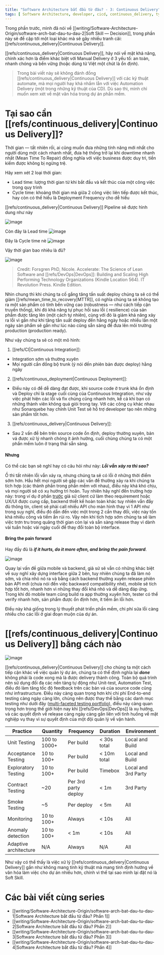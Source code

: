 ```yaml
---
title: "Software Architecture bắt đầu từ đâu? - 3: Continuous Delivery"
tags: [ Software Architecture, developer, cicd, continuous_delivery, type/write]
---
```


Trong phần trước, mình đã nói về [[writing/Software-Architecture-Origin/software-arch-bat-dau-tu-dau-2|Soft Skill — Decision]], trong phần này sẽ đề cập
tới một loại khác mà sẽ gây nhiều tranh cãi: [[refs/continuous_delivery|Continuous Delivery]].

[[refs/continuous_delivery|Continuous Delivery]], hãy nói về mặt khả năng, chính xác hơn là điểm khác biệt với Manual Delivery
ở 3 yếu tố: an toàn,
nhanh chóng và bền vững (hoặc dùng từ Việt một chút là ổn định).

> Trong bài viết này sẽ không đánh đồng [[refs/continuous_delivery|Continuous Delivery]] với các kỹ thuật automate, mà mọi
> người hay khá nhầm lẫn với việc Automation Delivery (một trong những kỹ thuật của CD). Dù sao thì, mình chỉ muốn xem
> xét
> về mặt văn hóa trong dự án phần mềm.

# Tại sao cần [[refs/continuous_delivery|Continuous Delivery]]?

Thời gian — tất nhiên rồi, ai cũng muốn đưa những tính năng mới nhất cho người dùng một cách nhanh nhất, đưa hệ thống
trở lại khi downtime nhanh nhất (Mean Time To Repair) đồng nghĩa với việc business được duy trì, tiền kiếm được không bị
ngừng trệ.

Hãy xem xét 2 loại thời gian:

* Lead time: lượng thời gian từ khi bắt đầu và kết thúc của một công việc trong quy trình
* Cycle time: khoảng thời gian mà giữa 2 công việc liên tiếp được kết thúc, hay còn có thể hiểu là Deployment Frequency
  cho dễ hiểu

[[refs/continuous_delivery|Continuous Delivery]] Pipeline sẽ được hình dung như này

![image](https://www.gocd.org/assets/images/blog/cd-metrics/gocd-pipelines-6356c22e.png)

Còn đây là Lead time ![image](https://www.gocd.org/assets/images/blog/cd-metrics/lead-time-diagram-a4a572a6.jpg)

Đây là Cycle time
nè ![image](https://www.gocd.org/assets/images/blog/cd-metrics/deployment-frequency-concept-f47c6623.jpg)

Vậy thời gian bao nhiêu là đủ?

![image](https://www.gocd.org/assets/images/blog/cd-metrics/continuous-delivery-benchmarking-329817c5.png)

> Credit: Forsgren PhD, Nicole. Accelerate: The Science of Lean Software and [[refs/DevOps|DevOps]]: Building and Scaling High
> Performing Technology Organizations (Kindle Location 564). IT Revolution Press. Kindle Edition.

Nhìn chung thì khi chúng ta cố gắng tăng tần suất deploy chúng ta sẽ có thể giảm [[refs/mean_time_to_recovery|MTTR]], có nghĩa chúng ta sẽ không tạo ra
một sản phẩm có tính bền vững cao (robustness — như cách tiếp cận truyền thống), khi đó khả năng tự phục hồi sau lỗi (
resilience) của sản phẩm được tăng lên (một cách tự nhiên), cùng với đó là giảm khả năng xảy ra lỗi vì gần như khi tăng
tần suất deploy đến hằng ngày hoặc nhiều lần một ngày sản phẩm sẽ gần như lúc nào cũng sẵn sàng để đưa lên môi trường
production (production ready).

Như vậy chúng ta sẽ có một mô hình:

1. [[refs/CI|Continuous Integration]]:

* Integration sớm và thường xuyên
* Mọi người cần đồng bộ trunk (ý nói đến phiên bản được deploy) hằng ngày

2. [[refs/continuous_deployment|Continuous Deployment]]:

* Điều này có để dễ dàng đạt được, khi source code ở trunk khá ổn định và Deploy chỉ là stage cuối cùng của Continuous
  Integration, như vậy việc phát hiện các lỗi và fix chúng cũng nhanh hơn, kể cả khi bạn có những thành viên không quá
  giỏi trong tay. Với các công cụ khác nhau như Sonarquebe hay chính Unit Test sẽ hỗ trợ developer tạo nên những sản
  phẩm tốt hơn.

3. [[refs/continuous_delivery|Continuous Delivery]]:

* Sau 2 vấn đề bên trên source code ổn định, deploy thường xuyên, bản vá được xử lý nhanh chóng ít ảnh hưởng, cuối chùng
  chúng ta có một phần mềm luôn ở trạng thái sẵn sàng.

#### Nhưng

Có thể các bạn sẽ nghĩ hay có câu hỏi như này: ***Lỗi vẫn xảy ra thì sao?***

Ồ thì tất nhiên lỗi vẫn xảy ra, nhưng chúng ta sẽ có lỗi ở những thời điểm sớm hơn.
Hầu hết mọi người sẽ gặp các vấn đề thường xảy ra khi chúng ta tích hợp (các thành phần trong phần mềm với nhau), điều
này khá khó chịu, và mọi người sẽ có xu hướng trì hoãn.
Tuy nhiên hãy nghĩ đến trường hợp này: trong ví dụ ở
phần [trước](software-arch-bat-dau-tu-dau-2.md) giả sử client cứ làm theo requirement hoặc UX/UI được cung cấp, backend
thiết kế hoàn toàn khác tuy nhiên vẫn đầy đủ thông tin, client
sẽ phải call nhiều API cho màn hình thay vì 1 API như trong suy nghĩ, điều đó dẫn đến việc một trong 2 cần thay đổi,
việc này tốn khá nhiều công và tiềm ẩn rủi ro. Vậy nên khi tích hợp sớm chúng ta sẽ làm việc trơn tru trong quãng thời
gian còn lại và sẵn sàng release thay vì dành vài tuần hoặc vài ngày cuối để thay đổi toàn bộ interface.

#### Bring the pain forward

Hay đầy đủ là ***if it hurts, do it more often, and bring the pain forward***.

![image](https://martinfowler.com/bliki/images/frequency-reduces-difficulty/graph.png)

Quay lại vấn đề giữa mobile và backend, giả sử sẽ vẫn có những khác biệt về suy nghĩ xây dựng interface giữa 2 bên, tuy
nhiên chúng ta đã làm nó sớm, và chia nhỏ nó ra và bằng cách backend thường xuyên release phiên bản API mới (chưa nói
đến việc backward compatibility nhé), mobile sẽ tích hợp tốt hơn, nhanh hơn vì những thay đổi khá nhỏ và dễ dàng đáp
ứng. Trong khi đó mobile team cũng build ra app thường xuyên hơn, tester có thể verify nhanh hơn, sản phẩm được ổn định
hơn, ít tiềm ẩn lỗi hơn.

Điều này khá giống trong lý thuyết phát triển phần mềm, chi phí sửa lỗi càng nhiều cho các lỗi ở giai đoạn muộn của dự
án.

# [[refs/continuous_delivery|Continuous Delivery]] bằng cách nào

![image](https://ptgmedia.pearsoncmg.com/images/art_humble_continuousdelivery/elementLinks/humble_fig01.jpg)

[[refs/continuous_delivery|Continuous Delivery]] cho chúng ta một cách tiếp cận khác về việc quản lý dự án, chúng ta có thể
định nghĩa lại ***done***
không phải là code xong mà là được delivery thành công.
Toàn bộ quá trình nên sử dụng đối đa các nền tảng tự động như Unit-test, Automation Test, điều đó làm tăng tốc độ
feedback trên các bản vá của source code cũng như infrastructure.
Điều này càng quan trọng hơn khi chi phí End-to-end testing càng ngày càng lớn, chúng nên được thay thế bằng các danh
mục testing như dưới đây ([multi-faceted testing portfolio](https://www.youtube.com/watch?v=afEzqDExCTE)), điều này càng
quan trọng hơn trong thế giới hiện nay khi [[refs/DevOps|DevOps]] là xu hướng, và các quyết định về release càng ngày càng gắn liên với
tình huống về mặt nghiệp vụ thay vì sự quyết định của một đội quản lý về vận hành.

| Practice              | Quantity     | Frequency            | Duration    | Environment         |
|-----------------------|--------------|----------------------|-------------|---------------------|
| Unit Testing          | 100 to 1000+ | Per build            | < 30s total | Local and Build     |
| Acceptance Testing    | 10 to 100+   | Per build            | < 10m total | Local and Build     |
| Exploratory Testing   | 10 to 100+   | Per build            | Timebox     | Local and 3rd Party |
| Contract Testing      | ~20          | Per 3rd party deploy | < 1m        | 3rd Party           |
| Smoke Testing         | ~5           | Per deploy           | < 5m        | All                 |
| Monitoring            | 10 to 100+   | Always               | < 10s       | All                 |
| Anomaly detection     | 10 to 100+   | < 1m                 | < 10s       | All                 |
| Adaptive architecture | N/A          | Always               | N/A         | All                 |

Như vậy có thể thấy là việc xử lý [[refs/continuous_delivery|Continuous Delivery]] gần như không mang tính kỹ thuật mà mang
tính định hướng về văn hóa làm việc cho dự án nhiều hơn, chính vì thế tại sao mình lại đặt nó là Soft Skill.

# Các bài viết cùng series
* [[writing/Software-Architecture-Origin/software-arch-bat-dau-tu-dau-1|Software Architecture bắt đầu từ đâu? Phần 1]]
* [[writing/Software-Architecture-Origin/software-arch-bat-dau-tu-dau-2|Software Architecture bắt đầu từ đâu? Phần 2]]
* [[writing/Software-Architecture-Origin/software-arch-bat-dau-tu-dau-3|Software Architecture bắt đầu từ đâu? Phần 3]]
* [[writing/Software-Architecture-Origin/software-arch-bat-dau-tu-dau-4|Software Architecture bắt đầu từ đâu? Phần 4]]
